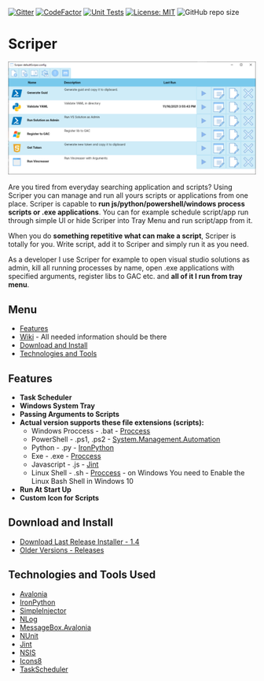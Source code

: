 [![Gitter](https://badges.gitter.im/ScriperApp/community.svg)](https://gitter.im/ScriperApp/community?utm_source=badge&utm_medium=badge&utm_campaign=pr-badge)
[![CodeFactor](https://www.codefactor.io/repository/github/gramli/scriper/badge/master)](https://www.codefactor.io/repository/github/gramli/scriper/overview/master)
[![Unit Tests](https://github.com/Gramli/Scriper/actions/workflows/dotnet.yml/badge.svg?branch=master)](https://github.com/Gramli/Scriper/actions/workflows/dotnet.yml)
[![License: MIT](https://img.shields.io/badge/License-MIT-yellow.svg)](https://github.com/Gramli/Scriper/blob/master/LICENSE.md)
![GitHub repo size](https://img.shields.io/github/repo-size/Gramli/Scriper)

# Scriper

![Scriper Example](/Images/scriper.png)

Are you tired from everyday searching application and scripts? Using Scriper you can manage and run all yours scripts or applications from one place.
Scriper is capable to **run js/python/powershell/windows process scripts or .exe applications**. You can for example schedule script/app run through simple UI or hide Scriper into Tray Menu and run script/app from it.    

When you do **something repetitive what can make a script**, Scriper is totally for you. Write script, add it to Scriper and simply run it as you need.


As a developer I use Scriper for example to open visual studio solutions as admin, kill all running processes by name, open .exe applications with specified arguments, register libs to GAC etc. and **all of it I run from tray menu**.

## Menu
* [Features](#features)  
* [Wiki](https://github.com/Gramli/Scriper/wiki) - All needed information should be there    
* [Download and Install](#download-and-install)    
* [Technologies and Tools](#technologies-and-tools-used)  

## Features
- **Task Scheduler**  
- **Windows System Tray**
- **Passing Arguments to Scripts**  
- **Actual version supports these file extensions (scripts):**
  * Windows Proccess - .bat - [Proccess](https://docs.microsoft.com/en-gb/dotnet/api/system.diagnostics.process?view=netcore-3.1)
  * PowerShell - .ps1, .ps2 -  [System.Management.Automation](https://www.nuget.org/packages/Microsoft.PowerShell.SDK/)
  * Python - .py - [IronPython](https://github.com/IronLanguages/ironpython2)
  * Exe - .exe -  [Proccess](https://docs.microsoft.com/en-gb/dotnet/api/system.diagnostics.process?view=netcore-3.1)
  * Javascript - .js - [Jint](https://github.com/sebastienros/jint)
  * Linux Shell - .sh -  [Proccess](https://docs.microsoft.com/en-gb/dotnet/api/system.diagnostics.process?view=netcore-3.1) - on Windows You need to Enable the Linux Bash Shell in Windows 10
- **Run At Start Up**
- **Custom Icon for Scripts**


## Download and Install
* [Download Last Release Installer - 1.4](https://github.com/Gramli/Scriper/releases/download/v1.4/ScriperInstaller.exe)
* [Older Versions - Releases](https://github.com/Gramli/Scriper/releases)


## Technologies and Tools Used
* [Avalonia](https://github.com/AvaloniaUI/Avalonia)
* [IronPython](https://github.com/IronLanguages/ironpython2)
* [SimpleInjector](https://github.com/simpleinjector/SimpleInjector)
* [NLog](https://github.com/NLog/NLog)
* [MessageBox.Avalonia](https://github.com/AvaloniaUtils/MessageBox.Avalonia)
* [NUnit](https://github.com/nunit/nunit)
* [Jint](https://github.com/sebastienros/jint)
* [NSIS](https://nsis.sourceforge.io/Download)
* [Icons8](https://icons8.com)
* [TaskScheduler](https://github.com/dahall/TaskScheduler)

